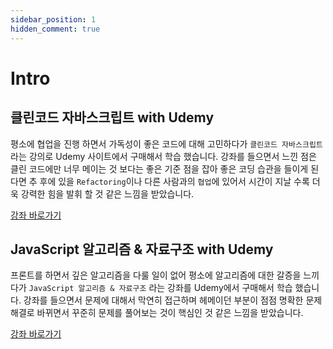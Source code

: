 ```yaml
---
sidebar_position: 1
hidden_comment: true
---
```


# Intro

## 클린코드 자바스크립트 with Udemy

평소에 협업을 진행 하면서 가독성이 좋은 코드에 대해 고민하다가 `클린코드 자바스크립트` 라는 강의로 Udemy 사이트에서 구매해서 학습 했습니다. 강좌를 들으면서 느낀 점은 클린 코드에만 너무 메이는 것 보다는 좋은 기준 점을 잡아 좋은 코딩 습관을 들이게 된다면 추 후에 있을 `Refactoring`이나 다른 사람과의 `협업`에 있어서 시간이 지날 수록 더욱 강력한 힘을 발휘 할 것 같은 느낌을 받았습니다.

[강좌 바로가기](https://www.udemy.com/course/clean-code-js)

## JavaScript 알고리즘 & 자료구조 with Udemy

프론트를 하면서 깊은 알고리즘을 다룰 일이 없어 평소에 알고리즘에 대한 갈증을 느끼다가 `JavaScript 알고리즘 & 자료구조` 라는 강좌를 Udemy에서 구매해서 학습 했습니다. 강좌를 들으면서 문제에 대해서 막연히 접근하며 헤메이던 부분이 점점 명확한 문제 해결로 바뀌면서 꾸준히 문제를 풀어보는 것이 핵심인 것 같은 느낌을 받았습니다.

[강좌 바로가기](https://www.udemy.com/course/best-javascript-data-structures)
